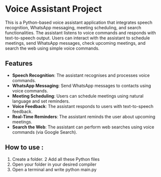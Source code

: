 # Voice Assistant Project

This is a Python-based voice assistant application that integrates speech recognition, WhatsApp messaging, meeting scheduling, and search functionalities. The assistant listens to voice commands and responds with text-to-speech output. Users can interact with the assistant to schedule meetings, send WhatsApp messages, check upcoming meetings, and search the web using simple voice commands.

## Features

- **Speech Recognition**: The assistant recognises and processes voice commands.
- **WhatsApp Messaging**: Send WhatsApp messages to contacts using voice commands.
- **Meeting Scheduling**: Users can schedule meetings using natural language and set reminders.
- **Voice Feedback**: The assistant responds to users with text-to-speech feedback.
- **Real-Time Reminders**: The assistant reminds the user about upcoming meetings.
- **Search the Web**: The assistant can perform web searches using voice commands (via Google Search).


## How to use :

1. Create a folder.
2 Add all these Python files 
3. Open your folder in your desired compiler 
4. Open a terminal and write python main.py


